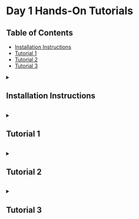 # Day 1 Hands-On Tutorials

## Table of Contents

- [Installation Instructions](#installation-instructions)
- [Tutorial 1](#tutorial-1)
- [Tutorial 2](#tutorial-2)
- [Tutorial 3](#tutorial-3)

<a id="installation-instructions"></a>
<details>
  <summary><h2>Installation Instructions</h2></summary>
  <hr>

To run the tutorials:

1. Download and install the latest release (v1.12) of Julia following the official
instructions here: https://julialang.org/install/

2. Start the Julia REPL by executing the `julia` command, which should now be available
on your computer if you followed the installation instructions in step 1.:
```
$ julia
               _
   _       _ _(_)_     |  Documentation: https://docs.julialang.org
  (_)     | (_) (_)    |
   _ _   _| |_  __ _   |  Type "?" for help, "]?" for Pkg help.
  | | | | | | |/ _` |  |
  | | |_| | | | (_| |  |  Version 1.12.0 (2025-10-07)
 _/ |\__'_|_|_|\__'_|  |  Official https://julialang.org release
|__/                   |


julia> 1 + 1
2

```
Try typing a command (such as `1 + 1` shown above) to get a feel for how it works. A number of math operations are available out-of-the-box, such as `sin`, `cos`, etc., while other functionality (such as [linear algebra](https://docs.julialang.org/en/v1/stdlib/LinearAlgebra/)) requires loading packages. The surface level syntax is similar to other high level interactive languages like Python and MATLAB. The Julia documentation provides a helpful guide [comparing Julia to other comparable languages](https://docs.julialang.org/en/v1/manual/noteworthy-differences/).

3. Create a local copy of the tutorial code in a new directory `ITensorCCQSchool` in your current directory by running:
```julia
julia> using LibGit2: clone

julia> clone("https://github.com/ITensor/ITensorCCQSchool", ".")
```
Here we use Julia's  [LibGit2 standard library](https://docs.julialang.org/en/v1/stdlib/LibGit2/). Alternatively you can execute `git clone https://github.com/ITensor/ITensorCCQSchool` directly from a shell.

4. Now that you have Julia installed and the tutorial code available, we will give an introduction to running the first tutorial for day 1 ([Day1/1-julia-intro.jl](./Day1/1-julia-intro.jl)). Enter the `ITensorCCQSchool/Tutorials/Day1` directory using Julia's [`cd`](https://docs.julialang.org/en/v1/base/file/#Base.Filesystem.cd-Tuple{AbstractString}) function and install the dependencies from the Julia REPL:
```julia
julia> cd("ITensorCCQSchool/Tutorials/Day1")

julia> ]

(Day1) pkg> activate .
  Activating project at `[...]/ITensorCCQSchool/Tutorials/Day1/`

(Day1) pkg> instantiate
    Updating registry at `~/.julia/registries/General.toml`
    Updating `[...]/ITensorCCQSchool/Tutorials/Day1/Project.toml`
  [0d1a4710] + ITensorMPS v0.3.22
  [9136182c] + ITensors v0.9.13
  [...]

```
Executing `]` at the REPL enables the Pkg REPL, which is more convenient for entering Pkg commands. Press delete/backspace to exit the Pkg REPL and go back to the standard Julia REPL prompt. `activate .` enables the local environment/project in [Tutorials/Day1](./Day1/), where the package dependencies for the tutorials on the first day of the school are defined. `instantiate` installs those dependencies and performs some compilation. It may take some time but it will only need to be done once for each project (so in our case, once for each day of the school).

5. Use `include` to load the [first tutorial](./Day1/1-julia-intro.jl) into the REPL. That will introduce the function `main` which you can execute to run the tutorial:
```julia
julia> include("1-julia-intro.jl")
main (generic function with 1 method)

julia> main();
nterm = 100000
pi_approx = 3.1416026534897203
error = 9.999899927226608e-6

```
The script is approximating the value of `pi` using the [Leibniz formula](https://en.wikipedia.org/wiki/Leibniz_formula_for_%CF%80) using `nterm` terms in the series. To access the values that are returned from the `main` function so you can analyze them interactively, you can call the script like this:
```julia
julia> res = main();
nterm = 100000
pi_approx = 3.1416026534897203
error = 9.999899927226608e-6

julia> res
(nterm = 100000, pi_approx = 3.1416026534897203, error = 9.999899927226608e-6)

```
`res = main()` captures the output of the script to the [NamedTuple](https://docs.julialang.org/en/v1/base/base/#Core.NamedTuple) `res`, which you can think of as an anonymous struct. You can access values from `res` as follows:
```julia
julia> res.pi_approx
3.1416026534897203

julia> res.error
9.999899927226608e-6

julia> (; pi_approx, error) = res

julia> pi_approx
3.1416026534897203

julia> error
9.999899927226608e-6

```

6. You can run the script with different parameters as follows:
```julia
julia> res = main(; nterm=10^7);
Number of terms: 10000000
Approximate pi: 3.1415927535897814
Error: 9.999998829002266e-8

julia> res.pi_approx
3.1415927535897814

julia> pi # Julia's built-in definition of pi
π = 3.1415926535897...

```
and you can learn about other parameters by printing the documentation using Julia's [help mode](https://docs.julialang.org/en/v1/stdlib/REPL/#Help-mode):
```julia
julia> ?

help?> main
search: main @main min Main Pair map join in mark asin wait sin max tan map!

  main(; kwargs...)

  Approximate pi using the Leibniz formula and compute the error.

  Keywords
  ≡≡≡≡≡≡≡≡

    •  nterm::Int = 10^5: The number of terms to use in the approximation of pi.
    •  outputlevel::Int = 1: Controls the verbosity of the output.

  Outputs
  ≡≡≡≡≡≡≡

    •  nterm::Int: The number of terms used in the approximation of pi.
    •  pi_approx::Float64: The approximate value of pi.
    •  error::Float64: The absolute error in the approximation of pi.

julia>

```

7. Note that you can analyze which directory you are in and what tutorial files are available directly from the Julia REPL using functions such as [`pwd`](https://docs.julialang.org/en/v1/base/file/#Base.Filesystem.pwd) and [`readdir`](https://docs.julialang.org/en/v1/base/file/#Base.Filesystem.readdir):
```julia
julia> pwd()
"[...]/ITensorCCQSchool/Tutorials/Day1"

julia> readdir()
[...]-element Vector{String}:
 "1-julia-intro.jl"
 "2-dmrg.jl"
 "3-dmrg-measure.jl"
[...]

```
Of course, you can also use your terminal and/or file manager as usual. Additionally, if you want to modify the script itself, one way to do that is:
```julia
julia> edit("1-julia-intro.jl")

```
which will open your file in a text editor determined by Julia (see the [documentation for `edit`](https://docs.julialang.org/en/v1/stdlib/InteractiveUtils/#InteractiveUtils.edit-Tuple{AbstractString,%20Integer}) for more details). Otherwise, open the file with your text editor or IDE of choice, such as Vim, Emacs, VS Code, etc. A convenient way to do that is by entering Julia's shell mode by executing `;` at the REPL:
```julia
julia> ;

shell> vi 1-julia-intro.jl

```
and press delete/backspace to go back to the Julia REPL. When you are done editing the tutorial script, simply save the file and `include` the file again to get a new `main` function to execute in your existing Julia session to see your changes reflected in the output:
```julia
julia> include("1-julia-intro.jl")
main (generic function with 1 method)

julia> res = main();
[...]

```
Note that if you don't call `include` again, you won't see the changes you make to the file reflected when you call the `main` function. (For advanced users, note that you can use [`Revise.includet`](https://timholy.github.io/Revise.jl/stable/cookbook/#includet-usage) as an alternative to `include` which would automatically track changes to the file and update `main` without having to call `include` each time.)

**Note:** We highly recommend keeping your Julia session open throughout each day of the tutorial, which will keep your package environment active and ensure you don't incur re-compilation of precompiled code. If at some point you close your Julia session, make sure to enter the directory corresponding to the tutorial day (i.e. `Tutorials/Day1`) and execute:
```julia
julia> ]

pkg> activate .
```
to activate the environment, which will ensure you have the correct dependencies available to run the tutorial scripts for that day.

Also note that if you want to cancel a calculation that is in-progress, you can use execute Control-C on your keyboard, which will cancel the calculation and return you to the Julia REPL prompt.

Click [here](#table-of-contents) to return to the table of contents.

</details>

<a id="tutorial-1"></a>
<details>
  <summary><h2>Tutorial 1</h2></summary>
  <hr>

Tutorial 1 of day 1 is based on the script [1-julia-intro.jl](./1-julia-intro.jl).

1. Run the script like you did as part of the [installation instructions](#installation-instructions):
```julia
julia> include("1-julia-intro.jl")
main (generic function with 1 method)

julia> main();
nterm = 100000
pi_approx = 3.1416026534897203
error = 9.999899927226608e-6

```

2. Get the errors as a function of iterations by running the script in a loop:
```julia
julia> nterms = [10^k for k in 3:7]
5-element Vector{Int64}:
     1000
    10000
   100000
  1000000
 10000000

julia> results = [main(; nterm, outputlevel=0) for nterm in nterms]
5-element Vector{@NamedTuple{n::Int64, pi_approx::Float64, error::Float64}}:
 (nterm = 1000, pi_approx = 3.1425916543395442, error = 0.0009990007497511222)
 (nterm = 10000, pi_approx = 3.1416926435905346, error = 9.99900007414567e-5)
 (nterm = 100000, pi_approx = 3.1416026534897203, error = 9.999899927226608e-6)
 (nterm = 1000000, pi_approx = 3.1415936535887745, error = 9.999989813991306e-7)
 (nterm = 10000000, pi_approx = 3.1415927535897814, error = 9.999998829002266e-8)

julia> errors = [res.error for res in results]
5-element Vector{Float64}:
 0.0009990007497511222
 9.99900007414567e-5
 9.999899927226608e-6
 9.999989813991306e-7
 9.999998829002266e-8

```
Here we suppress the printing from within the script with `outputlevel = 0`. 

3. Plot the errors in the REPL as a function of inverse number of terms to see a linear relationship:
```julia
julia> plot(inv.(nterms), errors; legend = false)
          ┌────────────────────────────────────────┐
0.00102897│⠀⡇⠀⠀⠀⠀⠀⠀⠀⠀⠀⠀⠀⠀⠀⠀⠀⠀⠀⠀⠀⠀⠀⠀⠀⠀⠀⠀⠀⠀⠀⠀⠀⠀⠀⠀⠀⣀⠔⠀│
          │⠀⡇⠀⠀⠀⠀⠀⠀⠀⠀⠀⠀⠀⠀⠀⠀⠀⠀⠀⠀⠀⠀⠀⠀⠀⠀⠀⠀⠀⠀⠀⠀⠀⠀⢀⠤⠊⠀⠀⠀│
          │⠀⡇⠀⠀⠀⠀⠀⠀⠀⠀⠀⠀⠀⠀⠀⠀⠀⠀⠀⠀⠀⠀⠀⠀⠀⠀⠀⠀⠀⠀⠀⠀⡠⠒⠁⠀⠀⠀⠀⠀│
          │⠀⡇⠀⠀⠀⠀⠀⠀⠀⠀⠀⠀⠀⠀⠀⠀⠀⠀⠀⠀⠀⠀⠀⠀⠀⠀⠀⠀⠀⣀⠔⠉⠀⠀⠀⠀⠀⠀⠀⠀│
          │⠀⡇⠀⠀⠀⠀⠀⠀⠀⠀⠀⠀⠀⠀⠀⠀⠀⠀⠀⠀⠀⠀⠀⠀⠀⠀⢀⠤⠊⠀⠀⠀⠀⠀⠀⠀⠀⠀⠀⠀│
          │⠀⡇⠀⠀⠀⠀⠀⠀⠀⠀⠀⠀⠀⠀⠀⠀⠀⠀⠀⠀⠀⠀⠀⠀⡠⠒⠁⠀⠀⠀⠀⠀⠀⠀⠀⠀⠀⠀⠀⠀│
          │⠀⡇⠀⠀⠀⠀⠀⠀⠀⠀⠀⠀⠀⠀⠀⠀⠀⠀⠀⠀⠀⣀⠔⠉⠀⠀⠀⠀⠀⠀⠀⠀⠀⠀⠀⠀⠀⠀⠀⠀│
          │⠀⡇⠀⠀⠀⠀⠀⠀⠀⠀⠀⠀⠀⠀⠀⠀⠀⠀⢀⠤⠊⠀⠀⠀⠀⠀⠀⠀⠀⠀⠀⠀⠀⠀⠀⠀⠀⠀⠀⠀│
          │⠀⡇⠀⠀⠀⠀⠀⠀⠀⠀⠀⠀⠀⠀⠀⠀⡠⠒⠁⠀⠀⠀⠀⠀⠀⠀⠀⠀⠀⠀⠀⠀⠀⠀⠀⠀⠀⠀⠀⠀│
          │⠀⡇⠀⠀⠀⠀⠀⠀⠀⠀⠀⠀⠀⣀⠔⠉⠀⠀⠀⠀⠀⠀⠀⠀⠀⠀⠀⠀⠀⠀⠀⠀⠀⠀⠀⠀⠀⠀⠀⠀│
          │⠀⡇⠀⠀⠀⠀⠀⠀⠀⠀⢀⠤⠊⠀⠀⠀⠀⠀⠀⠀⠀⠀⠀⠀⠀⠀⠀⠀⠀⠀⠀⠀⠀⠀⠀⠀⠀⠀⠀⠀│
          │⠀⡇⠀⠀⠀⠀⠀⠀⡠⠒⠁⠀⠀⠀⠀⠀⠀⠀⠀⠀⠀⠀⠀⠀⠀⠀⠀⠀⠀⠀⠀⠀⠀⠀⠀⠀⠀⠀⠀⠀│
          │⠀⡇⠀⠀⠀⣀⠔⠉⠀⠀⠀⠀⠀⠀⠀⠀⠀⠀⠀⠀⠀⠀⠀⠀⠀⠀⠀⠀⠀⠀⠀⠀⠀⠀⠀⠀⠀⠀⠀⠀│
          │⠀⡇⢀⠤⠊⠀⠀⠀⠀⠀⠀⠀⠀⠀⠀⠀⠀⠀⠀⠀⠀⠀⠀⠀⠀⠀⠀⠀⠀⠀⠀⠀⠀⠀⠀⠀⠀⠀⠀⠀│
-2.9867e⁻⁵│⠤⡷⠥⠤⠤⠤⠤⠤⠤⠤⠤⠤⠤⠤⠤⠤⠤⠤⠤⠤⠤⠤⠤⠤⠤⠤⠤⠤⠤⠤⠤⠤⠤⠤⠤⠤⠤⠤⠤⠤│
          └────────────────────────────────────────┘
          ⠀-2.9897e⁻⁵⠀⠀⠀⠀⠀⠀⠀⠀⠀⠀⠀⠀⠀⠀⠀⠀⠀⠀⠀⠀⠀⠀⠀0.00103⠀

```

Click [here](#table-of-contents) to return to the table of contents.

</details>

<a id="tutorial-2"></a>
<details>
  <summary><h2>Tutorial 2</h2></summary>
  <hr>

In this tutorial you will run DMRG on the 1D Heisenberg model.

1. Run the `main` function provided in the file [2-dmrg.jl](./2-dmrg.jl):
```julia
julia> include("2-dmrg.jl")
main

julia> res = main();
nsite: 30
nsweeps: 5
maxdim: [10, 20, 100, 100, 200]
cutoff: [1.0e-10]
MPO bond dimension: 5
Initial MPS bond dimension: 10
After sweep 1 energy=-13.096407053604542  maxlinkdim=10 maxerr=1.76E-03 time=0.031
After sweep 2 energy=-13.11131477426564  maxlinkdim=20 maxerr=3.09E-07 time=0.036
After sweep 3 energy=-13.111355746388746  maxlinkdim=47 maxerr=9.99E-11 time=0.126
After sweep 4 energy=-13.11135575201415  maxlinkdim=47 maxerr=9.63E-11 time=0.115
After sweep 5 energy=-13.111355752020133  maxlinkdim=47 maxerr=9.40E-11 time=0.114
Optimized MPS bond dimension: 47
DMRG energy: -13.111355752020133

```
Note that the first sweep takes a lot longer than the subsequent sweeps. This is because Julia is just-in-time compiled, so it compiles functions the first time they are run in a new Julia session, but then repeated calls to the same function with the same types of inputs don't need to be compiled again.

You can see the energy converges rapidly to a fixed value with the number of sweeps. That isn't always the case for DMRG, in particular the convergence of fermionic systems and 2D systems can be much slower, depend on the initial state used, and even get stuck in local minimima if the optimization isn't performed carefully.

2. Try changing the number of sites and analyze the energy per site as a function of system size:
```julia
julia> res = main(; nsite = 40);
nsite: 40
nsweeps: 5
maxdim: [10, 20, 100, 100, 200]
cutoff: [1.0e-10]
MPO bond dimension: 5
Initial MPS bond dimension: 10
After sweep 1 energy=-17.519729740637832  maxlinkdim=10 maxerr=2.22E-03 time=0.045
After sweep 2 energy=-17.54130281611256  maxlinkdim=20 maxerr=1.20E-06 time=0.050
After sweep 3 energy=-17.541473181198704  maxlinkdim=58 maxerr=9.89E-11 time=0.134
After sweep 4 energy=-17.541473289639278  maxlinkdim=58 maxerr=9.99E-11 time=0.214
After sweep 5 energy=-17.541473289665372  maxlinkdim=58 maxerr=9.54E-11 time=0.209
Optimized MPS bond dimension: 58
DMRG energy: -17.541473289665372

julia> res.energy / res.nsite
-0.4385368322416343

julia> res = main(; nsite = 50);
nsite: 50
nsweeps: 5
maxdim: [10, 20, 100, 100, 200]
cutoff: [1.0e-10]
MPO bond dimension: 5
Initial MPS bond dimension: 10
After sweep 1 energy=-21.90903851718557  maxlinkdim=10 maxerr=1.79E-03 time=0.042
After sweep 2 energy=-21.96988537799032  maxlinkdim=20 maxerr=6.14E-07 time=0.069
After sweep 3 energy=-21.972103405447253  maxlinkdim=57 maxerr=9.99E-11 time=0.221
After sweep 4 energy=-21.97211026485518  maxlinkdim=71 maxerr=1.00E-10 time=0.687
After sweep 5 energy=-21.972110267055612  maxlinkdim=69 maxerr=1.00E-10 time=0.441
Optimized MPS bond dimension: 69
DMRG energy: -21.972110267055612

julia> res.energy / res.nsite
-0.4394422053411122

```
Note that the bond dimension DMRG needs to represent the ground state accurately increases with system size. This is because the state is gapless, which means the entanglement and correlations increase with system size. You can see that the energy per site increases with system size. That is a reflection of the fact that we are studying finite systems with open boundary conditions, and the energy hasn't converged to the thermodynamic limit yet.

3. Let's look at the energy as a function of system size:
```julia
julia> nsites = 10:10:60
10:10:60

julia> energies = [main(; nsite, outputlevel = 0).energy for nsite in nsites]
6-element Vector{Float64}:
  -4.258035206805344
  -8.682473330911792
 -13.111355752020133
 -17.541473289665372
 -21.972110267055612
 -26.40301513042684

```
Note this will take a few seconds since you are running DMRG multiple times.

We can look at the energy per site as a function of system size:
```julia
julia> energies ./ nsites
6-element Vector{Float64}:
 -0.4258035206805344
 -0.4341236665455896
 -0.4370451917340044
 -0.4385368322416343
 -0.4394422053411122
 -0.4400502521737807

```
where we use Julia's [broadcasting syntax](https://docs.julialang.org/en/v1/manual/functions/#man-vectorized) to vectorize the division operation (`/`) over the two vectors. If we plot the results we can see the energy per site converging towards something:
```julia
julia> plot(nsites, energies ./ nsites; legend = false)
         ┌────────────────────────────────────────┐
-0.425376│⠀⢆⠀⠀⠀⠀⠀⠀⠀⠀⠀⠀⠀⠀⠀⠀⠀⠀⠀⠀⠀⠀⠀⠀⠀⠀⠀⠀⠀⠀⠀⠀⠀⠀⠀⠀⠀⠀⠀⠀│
         │⠀⠈⢆⠀⠀⠀⠀⠀⠀⠀⠀⠀⠀⠀⠀⠀⠀⠀⠀⠀⠀⠀⠀⠀⠀⠀⠀⠀⠀⠀⠀⠀⠀⠀⠀⠀⠀⠀⠀⠀│
         │⠀⠀⠘⡄⠀⠀⠀⠀⠀⠀⠀⠀⠀⠀⠀⠀⠀⠀⠀⠀⠀⠀⠀⠀⠀⠀⠀⠀⠀⠀⠀⠀⠀⠀⠀⠀⠀⠀⠀⠀│
         │⠀⠀⠀⠘⡄⠀⠀⠀⠀⠀⠀⠀⠀⠀⠀⠀⠀⠀⠀⠀⠀⠀⠀⠀⠀⠀⠀⠀⠀⠀⠀⠀⠀⠀⠀⠀⠀⠀⠀⠀│
         │⠀⠀⠀⠀⠘⡄⠀⠀⠀⠀⠀⠀⠀⠀⠀⠀⠀⠀⠀⠀⠀⠀⠀⠀⠀⠀⠀⠀⠀⠀⠀⠀⠀⠀⠀⠀⠀⠀⠀⠀│
         │⠀⠀⠀⠀⠀⠱⡀⠀⠀⠀⠀⠀⠀⠀⠀⠀⠀⠀⠀⠀⠀⠀⠀⠀⠀⠀⠀⠀⠀⠀⠀⠀⠀⠀⠀⠀⠀⠀⠀⠀│
         │⠀⠀⠀⠀⠀⠀⠱⡀⠀⠀⠀⠀⠀⠀⠀⠀⠀⠀⠀⠀⠀⠀⠀⠀⠀⠀⠀⠀⠀⠀⠀⠀⠀⠀⠀⠀⠀⠀⠀⠀│
         │⠀⠀⠀⠀⠀⠀⠀⢱⠀⠀⠀⠀⠀⠀⠀⠀⠀⠀⠀⠀⠀⠀⠀⠀⠀⠀⠀⠀⠀⠀⠀⠀⠀⠀⠀⠀⠀⠀⠀⠀│
         │⠀⠀⠀⠀⠀⠀⠀⠀⠣⡀⠀⠀⠀⠀⠀⠀⠀⠀⠀⠀⠀⠀⠀⠀⠀⠀⠀⠀⠀⠀⠀⠀⠀⠀⠀⠀⠀⠀⠀⠀│
         │⠀⠀⠀⠀⠀⠀⠀⠀⠀⠈⠒⢄⠀⠀⠀⠀⠀⠀⠀⠀⠀⠀⠀⠀⠀⠀⠀⠀⠀⠀⠀⠀⠀⠀⠀⠀⠀⠀⠀⠀│
         │⠀⠀⠀⠀⠀⠀⠀⠀⠀⠀⠀⠀⠉⠢⣀⠀⠀⠀⠀⠀⠀⠀⠀⠀⠀⠀⠀⠀⠀⠀⠀⠀⠀⠀⠀⠀⠀⠀⠀⠀│
         │⠀⠀⠀⠀⠀⠀⠀⠀⠀⠀⠀⠀⠀⠀⠀⠑⠤⣀⡀⠀⠀⠀⠀⠀⠀⠀⠀⠀⠀⠀⠀⠀⠀⠀⠀⠀⠀⠀⠀⠀│
         │⠀⠀⠀⠀⠀⠀⠀⠀⠀⠀⠀⠀⠀⠀⠀⠀⠀⠀⠈⠑⠒⠤⣀⡀⠀⠀⠀⠀⠀⠀⠀⠀⠀⠀⠀⠀⠀⠀⠀⠀│
         │⠀⠀⠀⠀⠀⠀⠀⠀⠀⠀⠀⠀⠀⠀⠀⠀⠀⠀⠀⠀⠀⠀⠀⠈⠉⠒⠒⠢⠤⢄⣀⡀⠀⠀⠀⠀⠀⠀⠀⠀│
-0.440478│⠀⠀⠀⠀⠀⠀⠀⠀⠀⠀⠀⠀⠀⠀⠀⠀⠀⠀⠀⠀⠀⠀⠀⠀⠀⠀⠀⠀⠀⠀⠀⠈⠉⠉⠑⠒⠒⠒⠤⠀│
         └────────────────────────────────────────┘
         ⠀8.5⠀⠀⠀⠀⠀⠀⠀⠀⠀⠀⠀⠀⠀⠀⠀⠀⠀⠀⠀⠀⠀⠀⠀⠀⠀⠀⠀⠀⠀⠀⠀⠀⠀61.5⠀

```
The convergence is pretty slow, since we are looking at a critical system. It is actually more helpful to look at the energy _differences_ between system sizes:
```julia
julia> diff(energies) ./ 10
5-element Vector{Float64}:
 -0.4424438124106448
 -0.4428882421108341
 -0.44301175376452395
 -0.443063697739024
 -0.4430904863371229

```
where we use the Julia [`diff`](https://docs.julialang.org/en/v1/base/arrays/#Base.diff) function and divide by `10` since the system sizes between DMRG runs differ by `10` sites. We can see these averaged differences start to approach the exact result for the energy in the thermodynamic limit from the Bethe ansatz:
```julia
julia> energy_exact = 1 / 4 - log(2)
-0.4431471805599453

julia> abs.((diff(energies) ./ 10) .- energy_exact)
5-element Vector{Float64}:
 0.0007033681493004984
 0.000258938449111179
 0.00013542679542133396
 8.3482820921299e-5
 5.6694222822395446e-5

```
which is pretty impressive considering the largest system size we ran was only 60 sites! The reason why this is more accurate is that we can think of computing energies differences as subtracting out boundary effects, and more generally can be thought of as a 1D version of a cluster expansion.

Click [here](#table-of-contents) to return to the table of contents.

</details>

<a id="tutorial-3"></a>
<details>
  <summary><h2>Tutorial 3</h2></summary>
  <hr>

```julia
julia> include("3-dmrg-measure.jl")
main

julia> res = main(; nsweeps = 4, nsite = 50);

julia> animate(; nframes = length(res.szs), fps = res.nsite) do i
           return plot(res.szs[i]; xlim = (1, res.nsite), ylim = (-0.25, 0.25), xlabel = "Site j", ylabel = "⟨Szⱼ⟩", legend = false, title = "Sweep = $(i ÷ (2 * res.nsite) + 1)")
       end
[...]
```

Click [here](#table-of-contents) to return to the table of contents.

</details>
